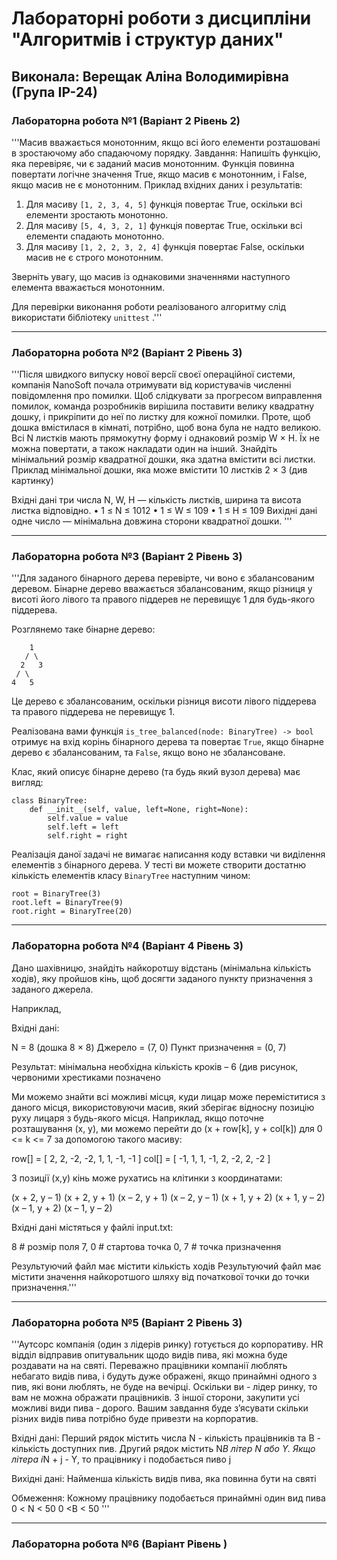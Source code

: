 # Лабораторні роботи з дисципліни "Алгоритмів і структур даних"

## Виконала: Верещак Аліна Володимирівна (Група ІР-24)

### Лабораторна робота №1 (Варіант 2 Рівень 2)

'''Масив вважається монотонним, якщо всі його елементи розташовані в зростаючому або спадаючому порядку.
Завдання: Напишіть функцію, яка перевіряє, чи є заданий масив монотонним.
Функція повинна повертати логічне значення True, якщо масив є монотонним, і False, якщо масив не є монотонним.
Приклад вхідних даних і результатів:

1. Для масиву `[1, 2, 3, 4, 5]` функція повертає True, оскільки всі елементи зростають монотонно.
2. Для масиву `[5, 4, 3, 2, 1]` функція повертає True, оскільки всі елементи спадають монотонно.
3. Для масиву `[1, 2, 2, 3, 2, 4]` функція повертає False, оскільки масив не є строго монотонним.

Зверніть увагу, що масив із однаковими значеннями наступного елемента вважається монотонним.

Для перевірки виконання роботи реалізованого алгоритму слід використати бібліотеку `unittest` .'''

***
### Лабораторна робота №2 (Варіант 2 Рівень 3)

'''Пiсля швидкого випуску нової версiї своєї операцiйної системи, компанiя NanoSoft
почала отримувати вiд користувачiв численнi повiдомлення про помилки. Щоб
слiдкувати за прогресом виправлення помилок, команда розробникiв вирiшила поставити
велику квадратну дошку, i прикрiпити до неї по листку для кожної помилки. Проте,
щоб дошка вмiстилася в кiмнатi, потрiбно, щоб вона була не надто великою.
Всi N листкiв мають прямокутну форму i однаковий розмiр W × H. Їх не можна
повертати, а також накладати один на iнший.
Знайдiть мiнiмальний розмiр квадратної дошки, яка здатна вмiстити всi листки.
Приклад мiнiмальної дошки, яка може вмiстити 10 листкiв 2 × 3 (див картинку)

Вхiднi данi
три числа N, W, H — кiлькiсть листкiв, ширина та висота листка вiдповiдно.
• 1 ≤ N ≤ 1012
• 1 ≤ W ≤ 109
• 1 ≤ H ≤ 109
Вихiднi данi
одне число — мiнiмальна довжина сторони квадратної дошки. '''

***
### Лабораторна робота №3 (Варіант 2 Рівень 3)

'''Для заданого бінарного дерева перевірте, чи воно є збалансованим деревом. Бінарне дерево вважається збалансованим, якщо різниця у висоті його лівого та правого піддерев не перевищує 1 для будь-якого піддерева.

Розглянемо таке бінарне дерево:
```
    1
   / \
  2   3
 / \     
4   5   
```

Це дерево є збалансованим, оскільки різниця висоти лівого піддерева та правого піддерева не перевищує 1.

Реалізована вами функція `is_tree_balanced(node: BinaryTree) -> bool` отримує на вхід корінь бінарного дерева та повертає `True`, якщо бінарне дерево є збалансованим, та `False`, якщо воно не збалансоване.

Клас, який описує бінарне дерево (та будь який вузол дерева) має вигляд:

```
class BinaryTree:
    def __init__(self, value, left=None, right=None):
        self.value = value
        self.left = left
        self.right = right
```

Реалізація даної задачі не вимагає написання коду вставки чи виділення елементів з бінарного дерева. У тесті ви можете створити достатню кількість елементів класу `BinaryTree` наступним чином:

```
root = BinaryTree(3)
root.left = BinaryTree(9)
root.right = BinaryTree(20)
```

***
### Лабораторна робота №4 (Варіант 4 Рівень 3)

Дано шахівницю, знайдіть найкоротшу відстань (мінімальна кількість ходів), яку пройшов кінь, щоб досягти заданого пункту призначення з заданого джерела.

Наприклад,

Вхідні дані:
 
N = 8 (дошка 8 × 8)
Джерело = (7, 0)
Пункт призначення = (0, 7)
 
Результат: мінімальна необхідна кількість кроків – 6 (див рисунок, червоними хрестиками позначено 

Ми можемо знайти всі можливі місця, куди лицар може переміститися з даного місця, використовуючи масив, який зберігає відносну позицію руху лицаря з будь-якого місця. Наприклад, якщо поточне розташування (x, y), ми можемо перейти до (x + row[k], y + col[k]) для 0 <= k <= 7 за допомогою такого масиву:

row[] = [ 2, 2, -2, -2, 1, 1, -1, -1 ]
col[] = [ -1, 1, 1, -1, 2, -2, 2, -2 ]

З позиції (x,y) кінь може рухатись на клітинки з координатами:

(x + 2, y – 1)
(x + 2, y + 1)
(x – 2, y + 1)
(x – 2, y – 1)
(x + 1, y + 2)
(x + 1, y – 2)
(x – 1, y + 2)
(x – 1, y – 2)

Вхідні дані містяться у файлі input.txt:
 
8	# розмір поля
7, 0	# стартова точка
0, 7     # точка призначення

Результуючий файл має містити кількість ходів
Результуючий файл має містити значення найкоротшого шляху від початкової точки до точки призначення.'''

***
### Лабораторна робота №5 (Варіант 2 Рівень 3)

'''Аутсорс компанія (один з лідерів ринку) готується до корпоративу.  HR відділ відправив опитувальник щодо видів пива, які можна буде роздавати на на святі.  Переважно працівники компанії люблять небагато видів пива, і будуть дуже ображені, якщо принаймні одного з пив, які вони люблять, не буде на вечірці.  Оскільки ви - лідер ринку, то вам не можна ображати працівників.
З іншої сторони, закупити усі можливі види пива - дорого.  Вашим завдання буде з’ясувати скільки різних видів пива потрібно буде привезти на корпоратив.


Вхідні дані:
	Перший рядок містить числа N - кількість працівників та B - кількість доступних пив.  Другий рядок містить N*B літер N або Y.  Якщо літера i*N + j - Y, то працівнику i подобається пиво j

Вихідні дані:
	Найменша кількість видів пива, яка повинна бути на святі

Обмеження:
	Кожному працівнику подобається принаймні один вид пива
	0 < N < 50
	0 <B < 50
'''

***
### Лабораторна робота №6 (Варіант  Рівень )